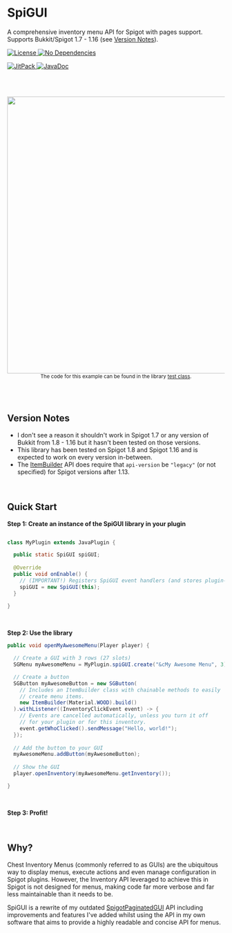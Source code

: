 # SpiGUI
A comprehensive inventory menu API for Spigot with pages support. Supports Bukkit/Spigot 1.7 - 1.16 (see [Version Notes](#version-notes)).
<p>
  <a target="_blank" href="https://github.com/SamJakob/SpiGUI/blob/master/LICENSE">
    <img alt="License" src="https://img.shields.io/github/license/SamJakob/SpiGUI?style=for-the-badge">
  </a>
  <a href="#">
    <img alt="No Dependencies" src="https://img.shields.io/badge/dependencies-none-green?color=orange&style=for-the-badge">
  </a>
</p>

<p>
  <a target="_blank" href="https://jitpack.io/#com.samjakob/SpiGUI">
    <img alt="JitPack" src="https://img.shields.io/badge/dynamic/json?color=red&label=JitPack&query=%24.version&url=https%3A%2F%2Fjitpack.io%2Fapi%2Fbuilds%2Fcom.samjakob%2FSpiGUI%2FlatestOk&style=for-the-badge">
  </a>
  <a target="_blank" href="https://javadoc.jitpack.io/com/samjakob/SpiGUI/latest/javadoc/index.html">
    <img alt="JavaDoc" src="https://img.shields.io/badge/dynamic/json?color=blue&label=JavaDoc&query=%24.version&url=https%3A%2F%2Fjitpack.io%2Fapi%2Fbuilds%2Fcom.samjakob%2FSpiGUI%2FlatestOk&style=for-the-badge">
  </a>
</p>

<br><br>

<p align="center">
<img width="640" src="https://user-images.githubusercontent.com/37072691/91370390-2071d400-e806-11ea-86a8-57a60138e505.gif">
<br>
<small>The code for this example can be found in the library <a href="https://github.com/SamJakob/SpiGUI/blob/master/src/test/java/com/samjakob/spiguitest/SpiGUITest.java">test class</a>.</small>
</p>

<br><br>

## Version Notes
- I don't see a reason it shouldn't work in Spigot 1.7 or any version of Bukkit from 1.8 - 1.16 but it hasn't been tested on those versions.
- This library has been tested on Spigot 1.8 and Spigot 1.16 and is expected to work on every version in-between.
- The [ItemBuilder](https://github.com/SamJakob/SpiGUI/blob/master/src/main/java/com/samjakob/spigui/item/ItemBuilder.java) API does require that `api-version` be `"legacy"` (or not specified) for Spigot versions after 1.13.

<br>

## Quick Start

**Step 1: Create an instance of the SpiGUI library in your plugin**
```java

class MyPlugin extends JavaPlugin {

  public static SpiGUI spiGUI;
  
  @Override
  public void onEnable() {
    // (IMPORTANT!) Registers SpiGUI event handlers (and stores plugin-wide settings for SpiGUI.)
    spiGUI = new SpiGUI(this);
  }
  
}

```

<br>

**Step 2: Use the library**
```java
public void openMyAwesomeMenu(Player player) {

  // Create a GUI with 3 rows (27 slots)
  SGMenu myAwesomeMenu = MyPlugin.spiGUI.create("&cMy Awesome Menu", 3);

  // Create a button
  SGButton myAwesomeButton = new SGButton(
    // Includes an ItemBuilder class with chainable methods to easily
    // create menu items.
    new ItemBuilder(Material.WOOD).build()
  ).withListener((InventoryClickEvent event) -> {
    // Events are cancelled automatically, unless you turn it off
    // for your plugin or for this inventory.
    event.getWhoClicked().sendMessage("Hello, world!");
  });
  
  // Add the button to your GUI
  myAwesomeMenu.addButton(myAwesomeButton);
  
  // Show the GUI
  player.openInventory(myAwesomeMenu.getInventory());

}
```

<br>

**Step 3: Profit!**

<br>

## Why?
Chest Inventory Menus (commonly referred to as GUIs) are the ubiquitous way to display menus, execute actions and even manage configuration in Spigot plugins.
However, the Inventory API leveraged to achieve this in Spigot is not designed for menus, making code far more verbose and far less maintainable than it needs to be.

SpiGUI is a rewrite of my outdated [SpigotPaginatedGUI](https://github.com/masterdoctor/SpigotPaginatedGUI) API including improvements and features I've
added whilst using the API in my own software that aims to provide a highly readable and concise API for menus.
